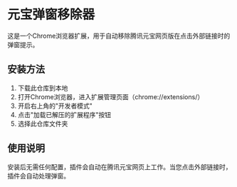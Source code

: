 # 元宝弹窗移除器

这是一个Chrome浏览器扩展，用于自动移除腾讯元宝网页版在点击外部链接时的弹窗提示。

## 安装方法

1. 下载此仓库到本地
2. 打开Chrome浏览器，进入扩展管理页面（chrome://extensions/）
3. 开启右上角的"开发者模式"
4. 点击"加载已解压的扩展程序"按钮
5. 选择此仓库文件夹

## 使用说明

安装后无需任何配置，插件会自动在腾讯元宝网页上工作。当您点击外部链接时，插件会自动处理弹窗。
